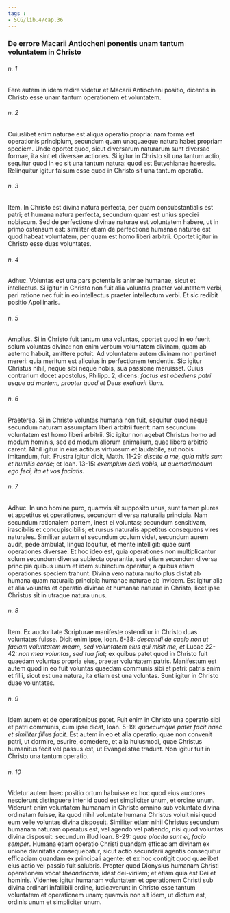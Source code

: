```yaml
---
tags : 
- SCG/lib.4/cap.36
---
```


### De errore Macarii Antiocheni ponentis unam tantum voluntatem in Christo

###### n. 1
Fere autem in idem redire videtur et Macarii Antiocheni positio, dicentis in Christo esse unam tantum operationem et voluntatem.

###### n. 2
Cuiuslibet enim naturae est aliqua operatio propria: nam forma est operationis principium, secundum quam unaquaeque natura habet propriam speciem. Unde oportet quod, sicut diversarum naturarum sunt diversae formae, ita sint et diversae actiones. Si igitur in Christo sit una tantum actio, sequitur quod in eo sit una tantum natura: quod est Eutychianae haeresis. Relinquitur igitur falsum esse quod in Christo sit una tantum operatio.

###### n. 3
Item. In Christo est divina natura perfecta, per quam consubstantialis est patri; et humana natura perfecta, secundum quam est unius speciei nobiscum. Sed de perfectione divinae naturae est voluntatem habere, ut in primo ostensum est: similiter etiam de perfectione humanae naturae est quod habeat voluntatem, per quam est homo liberi arbitrii. Oportet igitur in Christo esse duas voluntates.

###### n. 4
Adhuc. Voluntas est una pars potentialis animae humanae, sicut et intellectus. Si igitur in Christo non fuit alia voluntas praeter voluntatem verbi, pari ratione nec fuit in eo intellectus praeter intellectum verbi. Et sic redibit positio Apollinaris.

###### n. 5
Amplius. Si in Christo fuit tantum una voluntas, oportet quod in eo fuerit solum voluntas divina: non enim verbum voluntatem divinam, quam ab aeterno habuit, amittere potuit. Ad voluntatem autem divinam non pertinet mereri: quia meritum est alicuius in perfectionem tendentis. Sic igitur Christus nihil, neque sibi neque nobis, sua passione meruisset. Cuius contrarium docet apostolus, Philipp. 2, dicens: *factus est obediens patri usque ad mortem, propter quod et Deus exaltavit illum*.

###### n. 6
Praeterea. Si in Christo voluntas humana non fuit, sequitur quod neque secundum naturam assumptam liberi arbitrii fuerit: nam secundum voluntatem est homo liberi arbitrii. Sic igitur non agebat Christus homo ad modum hominis, sed ad modum aliorum animalium, quae libero arbitrio carent. Nihil igitur in eius actibus virtuosum et laudabile, aut nobis imitandum, fuit. Frustra igitur dicit, Matth. 11-29: *discite a me, quia mitis sum et humilis corde*; et Ioan. 13-15: *exemplum dedi vobis, ut quemadmodum ego feci, ita et vos faciatis*.

###### n. 7
Adhuc. In uno homine puro, quamvis sit supposito unus, sunt tamen plures et appetitus et operationes, secundum diversa naturalia principia. Nam secundum rationalem partem, inest ei voluntas; secundum sensitivam, irascibilis et concupiscibilis; et rursus naturalis appetitus consequens vires naturales. Similiter autem et secundum oculum videt, secundum aurem audit, pede ambulat, lingua loquitur, et mente intelligit: quae sunt operationes diversae. Et hoc ideo est, quia operationes non multiplicantur solum secundum diversa subiecta operantia, sed etiam secundum diversa principia quibus unum et idem subiectum operatur, a quibus etiam operationes speciem trahunt. Divina vero natura multo plus distat ab humana quam naturalia principia humanae naturae ab invicem. Est igitur alia et alia voluntas et operatio divinae et humanae naturae in Christo, licet ipse Christus sit in utraque natura unus.

###### n. 8
Item. Ex auctoritate Scripturae manifeste ostenditur in Christo duas voluntates fuisse. Dicit enim ipse, Ioan. 6-38: *descendi de caelo non ut faciam voluntatem meam, sed voluntatem eius qui misit me, et* Lucae 22-42: *non mea voluntas, sed tua fiat*; ex quibus patet quod in Christo fuit quaedam voluntas propria eius, praeter voluntatem patris. Manifestum est autem quod in eo fuit voluntas quaedam communis sibi et patri: patris enim et filii, sicut est una natura, ita etiam est una voluntas. Sunt igitur in Christo duae voluntates.

###### n. 9
Idem autem et de operationibus patet. Fuit enim in Christo una operatio sibi et patri communis, cum ipse dicat, Ioan. 5-19: *quaecumque pater facit haec et similiter filius facit*. Est autem in eo et alia operatio, quae non convenit patri, ut dormire, esurire, comedere, et alia huiusmodi, quae Christus humanitus fecit vel passus est, ut Evangelistae tradunt. Non igitur fuit in Christo una tantum operatio.

###### n. 10
Videtur autem haec positio ortum habuisse ex hoc quod eius auctores nescierunt distinguere inter id quod est simpliciter unum, et ordine unum. Viderunt enim voluntatem humanam in Christo omnino sub voluntate divina ordinatam fuisse, ita quod nihil voluntate humana Christus voluit nisi quod eum velle voluntas divina disposuit. Similiter etiam nihil Christus secundum humanam naturam operatus est, vel agendo vel patiendo, nisi quod voluntas divina disposuit: secundum illud Ioan. 8-29: *quae placita sunt ei, facio semper*. Humana etiam operatio Christi quandam efficaciam divinam ex unione divinitatis consequebatur, sicut actio secundarii agentis consequitur efficaciam quandam ex principali agente: et ex hoc contigit quod quaelibet eius actio vel passio fuit salubris. Propter quod Dionysius humanam Christi operationem vocat *theandricam*, idest dei-virilem; et etiam quia est Dei et hominis. Videntes igitur humanam voluntatem et operationem Christi sub divina ordinari infallibili ordine, iudicaverunt in Christo esse tantum voluntatem et operationem unam; quamvis non sit idem, ut dictum est, ordinis unum et simpliciter unum.

